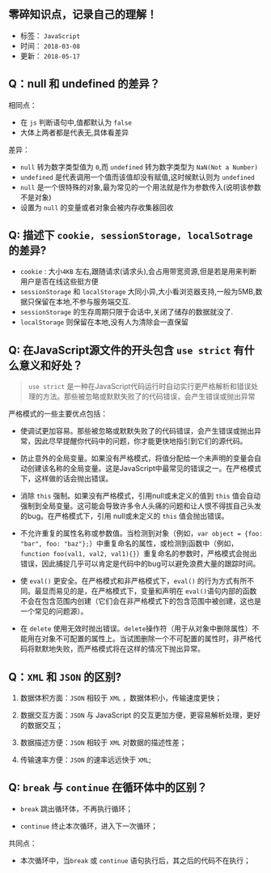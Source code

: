 ## 零碎知识点，记录自己的理解！

- 标签： `JavaScript`
- 时间： `2018-03-08`
- 更新： `2018-05-17`

## Q：null 和 undefined 的差异？
相同点：
- 在 `js` 判断语句中,值都默认为 `false`
- 大体上两者都是代表无,具体看差异

差异：
- `null` 转为数字类型值为 `0`,而 `undefined` 转为数字类型为 `NaN(Not a Number)`
- `undefined` 是代表调用一个值而该值却没有赋值,这时候默认则为 `undefined`
- `null` 是一个很特殊的对象,最为常见的一个用法就是作为参数传入(说明该参数不是对象)
- 设置为 `null` 的变量或者对象会被内存收集器回收

## Q: 描述下 `cookie, sessionStorage, localSotrage` 的差异?
- `cookie` : 大小`4KB` 左右,跟随请求(请求头),会占用带宽资源,但是若是用来判断用户是否在线这些挺方便
- `sessionStorage` 和 `localStorage` 大同小异,大小看浏览器支持,一般为5MB,数据只保留在本地,不参与服务端交互.
- `sessionStorage` 的生存周期只限于会话中,关闭了储存的数据就没了.
- `localStorage` 则保留在本地,没有人为清除会一直保留

## Q: 在JavaScript源文件的开头包含 `use strict` 有什么意义和好处？
> `use strict` 是一种在JavaScript代码运行时自动实行更严格解析和错误处理的方法。那些被忽略或默默失败了的代码错误，会产生错误或抛出异常

严格模式的一些主要优点包括：
* 使调试更加容易。那些被忽略或默默失败了的代码错误，会产生错误或抛出异常，因此尽早提醒你代码中的问题，你才能更快地指引到它们的源代码。

* 防止意外的全局变量。如果没有严格模式，将值分配给一个未声明的变量会自动创建该名称的全局变量。这是JavaScript中最常见的错误之一。在严格模式下，这样做的话会抛出错误。

* 消除 `this` 强制。如果没有严格模式，引用null或未定义的值到 `this` 值会自动强制到全局变量。这可能会导致许多令人头痛的问题和让人恨不得拔自己头发的bug。在严格模式下，引用  	null或未定义的 `this` 值会抛出错误。

* 不允许重复的属性名称或参数值。当检测到对象（例如，`var object = {foo: "bar", foo: "baz"};`）中重复命名的属性，或检测到函数中（例如，`function foo(val1, val2, val1){}`）重复命名的参数时，严格模式会抛出错误，因此捕捉几乎可以肯定是代码中的bug可以避免浪费大量的跟踪时间。

* 使 `eval()` 更安全。在严格模式和非严格模式下，`eval()` 的行为方式有所不同。最显而易见的是，在严格模式下，变量和声明在 `eval()`语句内部的函数不会在包含范围内创建（它们会在非严格模式下的包含范围中被创建，这也是一个常见的问题源）。 

* 在 `delete` 使用无效时抛出错误。`delete`操作符（用于从对象中删除属性）不能用在对象不可配置的属性上。当试图删除一个不可配置的属性时，非严格代码将默默地失败，而严格模式将在这样的情况下抛出异常。

## Q：`XML` 和 `JSON` 的区别?

1. 数据体积方面：`JSON` 相较于 `XML` ，数据体积小，传输速度更快；

2. 数据交互方面：`JSON` 与 JavaScript 的交互更加方便，更容易解析处理，更好的数据交互；

3. 数据描述方便：`JSON` 相较于 `XML` 对数据的描述性差；

4. 传输速率方便：`JSON` 的速率远远快于 `XML`;

## Q: `break` 与 `continue` 在循环体中的区别？
* `break` 跳出循环体，不再执行循环；

* `continue` 终止本次循环，进入下一次循环；

共同点：
* 本次循环中，当`break` 或 `continue` 语句执行后，其之后的代码不在执行；
